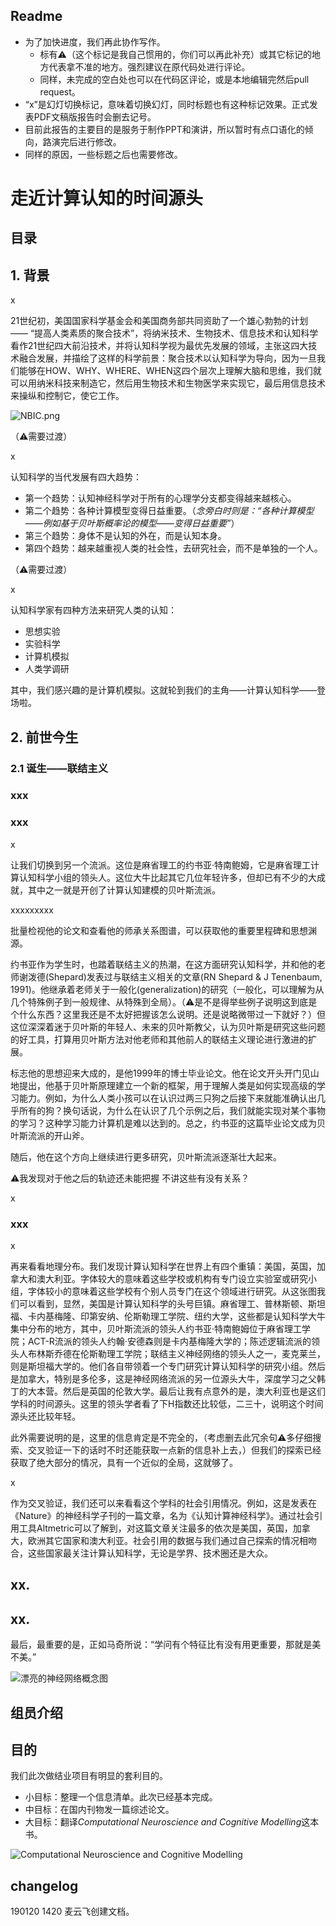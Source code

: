 ## Readme

* 为了加快进度，我们再此协作写作。
	* 标有⚠️（这个标记是我自己惯用的，你们可以再此补充）或其它标记的地方代表拿不准的地方。强烈建议在原代码处进行评论。
	* 同样，未完成的空白处也可以在代码区评论，或是本地编辑完然后pull request。
* “x”是幻灯切换标记，意味着切换幻灯，同时标题也有这种标记效果。正式发表PDF文稿版报告时会删去记号。
* 目前此报告的主要目的是服务于制作PPT和演讲，所以暂时有点口语化的倾向，路演完后进行修改。
* 同样的原因，一些标题之后也需要修改。

# 走近计算认知的时间源头

## 目录

## 1. 背景

x

21世纪初，美国国家科学基金会和美国商务部共同资助了一个雄心勃勃的计划 —— “提高人类素质的聚合技术”，将纳米技术、生物技术、信息技术和认知科学看作21世纪四大前沿技术，并将认知科学视为最优先发展的领域，主张这四大技术融合发展，并描绘了这样的科学前景：聚合技术以认知科学为导向，因为一旦我们能够在HOW、WHY、WHERE、WHEN这四个层次上理解大脑和思维，我们就可以用纳米科技来制造它，然后用生物技术和生物医学来实现它，最后用信息技术来操纵和控制它，使它工作。

![NBIC.png](https://upload-images.jianshu.io/upload_images/15376232-20ff19f4c6ff993f.png?imageMogr2/auto-orient/strip%7CimageView2/2/w/1240)

（⚠️需要过渡）

x

认知科学的当代发展有四大趋势：

* 第一个趋势：认知神经科学对于所有的心理学分支都变得越来越核心。
* 第二个趋势：各种计算模型变得日益重要。（*念旁白时则是：“各种计算模型——例如基于贝叶斯概率论的模型——变得日益重要”*）
* 第三个趋势：身体不是认知的外在，而是认知本身。
* 第四个趋势：越来越重视人类的社会性，去研究社会，而不是单独的一个人。

（⚠️需要过渡）

x

认知科学家有四种方法来研究人类的认知：

* 思想实验
* 实验科学
* 计算机模拟
* 人类学调研

其中，我们感兴趣的是计算机模拟。这就轮到我们的主角——计算认知科学——登场啦。

## 2. 前世今生

### 2.1 诞生——联结主义

### xxx




### xxx

x

让我们切换到另一个流派。这位是麻省理工的约书亚·特南鲍姆，它是麻省理工计算认知科学小组的领头人。这位大牛比起其它几位年轻许多，但却已有不少的大成就，其中之一就是开创了计算认知建模的贝叶斯流派。

xxxxxxxxx

批量检视他的论文和查看他的师承关系图谱，可以获取他的重要里程碑和思想渊源。

约书亚作为学生时，也踏着联结主义的热潮，在这方面研究认知科学，并和他的老师谢泼德(Shepard)发表过与联结主义相关的文章(RN Shepard & J Tenenbaum, 1991)。他继承着老师关于一般化(generalization)的研究（一般化，可以理解为从几个特殊例子到一般规律、从特殊到全局）。（⚠️是不是得举些例子说明这到底是个什么东西？这里我还是不太好把握该怎么说明。还是说略微带过一下就好？）但这位深深着迷于贝叶斯的年轻人、未来的贝叶斯教父，认为贝叶斯是研究这些问题的好工具，打算用贝叶斯方法对他老师和其他前人的联结主义理论进行激进的扩展。

标志他的思想迎来大成的，是他1999年的博士毕业论文。他在论文开头开门见山地提出，他基于贝叶斯原理建立一个新的框架，用于理解人类是如何实现高级的学习能力。例如，为什么人类小孩可以在认识过两三只狗之后接下来就能准确认出几乎所有的狗？换句话说，为什么在认识了几个示例之后，我们就能实现对某个事物的学习？这种学习能力计算机是难以达到的。总之，约书亚的这篇毕业论文成为贝叶斯流派的开山斧。

随后，他在这个方向上继续进行更多研究，贝叶斯流派逐渐壮大起来。

⚠️我发现对于他之后的轨迹还未能把握 不讲这些有没有关系？

x



### xxx

x

再来看看地理分布。我们发现计算认知科学在世界上有四个重镇：美国，英国，加拿大和澳大利亚。字体较大的意味着这些学校或机构有专门设立实验室或研究小组，字体较小的意味着这些学校有个别人员专门在这个领域进行研究。从这张图我们可以看到，显然，美国是计算认知科学的头号巨镇。麻省理工、普林斯顿、斯坦福、卡内基梅隆、印第安纳、伦斯勒理工学院、纽约大学，这些都是认知科学大牛集中分布的地方，其中，贝叶斯流派的领头人约书亚·特南鲍姆位于麻省理工学院；ACT-R流派的领头人约翰·安德森则是卡内基梅隆大学的；陈述逻辑流派的领头人布林斯乔德在伦斯勒理工学院；联结主义神经网络的领头人之一，麦克莱兰，则是斯坦福大学的。他们各自带领着一个专门研究计算认知科学的研究小组。然后是加拿大，特别是多伦多，这是神经网络流派的另一位源头大牛，深度学习之父韩丁的大本营。然后是英国的伦敦大学。最后让我有点意外的是，澳大利亚也是这们学科的时间源头。这里的领头学者看了下H指数还比较低，二三十，说明这个时间源头还比较年轻。

此外需要说明的是，这里的信息肯定是不完全的，（考虑删去此冗余句⚠️多仔细搜索、交叉验证一下的话时不时还能获取一点新的信息补上去，）但我们的探索已经获取了绝大部分的情况，具有一个近似的全局，这就够了。

x

作为交叉验证，我们还可以来看看这个学科的社会引用情况。例如，这是发表在《Nature》的神经科学子刊的一篇文章，名为《认知计算神经科学》。通过社会引用工具Altmetric可以了解到，对这篇文章关注最多的依次是美国，英国，加拿大，欧洲其它国家和澳大利亚。社会引用的数据与我们通过自己探索的情况相吻合，这些国家最关注计算认知科学，无论是学界、技术圈还是大众。

## xx.

## xx.

最后，最重要的是，正如马奇所说：“学问有个特征比有没有用更重要，那就是美不美。”

![漂亮的神经网络概念图](http://5b0988e595225.cdn.sohucs.com/images/20180320/7849dd76f5af4c958017669f24da5b33.jpeg)

## 组员介绍

## 目的

我们此次做结业项目有明显的套利目的。

* 小目标：整理一个信息清单。此次已经基本完成。
* 中目标：在国内刊物发一篇综述论文。
* 大目标：翻译*Computational Neuroscience and Cognitive Modelling*这本书。

![Computational Neuroscience and Cognitive Modelling](https://i4.ebkimg.com/previews/001/001596/001596239/001596239-hq-168-80.jpg)

## changelog

190120 1420 麦云飞创建文档。